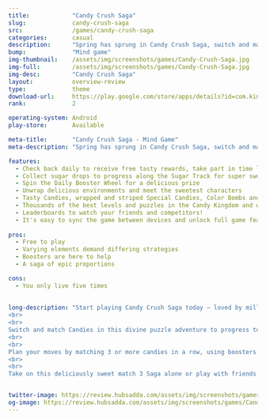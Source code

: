 ```yaml
---
title:            "Candy Crush Saga"
slug:             candy-crush-saga
src:              /games/candy-crush-saga
categories:       casual
description:      "Spring has sprung in Candy Crush Saga, switch and match colourful candies to unwrap egg-cellent in-game surprises!"
bump:             "Mind game"
img-thumbnail:    /assets/img/screenshots/games/Candy-Crush-Saga.jpg
img-full:         /assets/img/screenshots/games/Candy-Crush-Saga.jpg
img-desc:         "Candy Crush Saga"
layout:           overview-review
type:             theme
download-url:     https://play.google.com/store/apps/details?id=com.king.candycrushsaga
rank:             2

operating-system: Android
play-store:       Available

meta-title:       "Candy Crush Saga - Mind Game"
meta-description: "Spring has sprung in Candy Crush Saga, switch and match colourful candies to unwrap egg-cellent in-game surprises!"

features:
  - Check back daily to receive free tasty rewards, take part in time limited challenges to earn boosters to help you level up! 
  - Collect sugar drops to progress along the Sugar Track for super sweet surprises!
  - Spin the Daily Booster Wheel for a delicious prize 
  - Unwrap delicious environments and meet the sweetest characters
  - Tasty Candies, wrapped and striped Special Candies, Color Bombs and various other magical boosters to help with those challenging sticky levels
  - Thousands of the best levels and puzzles in the Candy Kingdom and with more added every 2 weeks your sugar fix is never far away! 
  - Leaderboards to watch your friends and competitors!
  - It's easy to sync the game between devices and unlock full game features when connected to the Internet
  
pros:
  - Free to play
  - Varying elements demand differing strategies
  - Boosters are here to help
  - A saga of epic proportions

cons:
  - You only live five times
  
  
long-description: "Start playing Candy Crush Saga today – loved by millions of players around the world. With over a trillion levels played, this sweet match 3 puzzle game is one of the most popular mobile games of all time!
<br>
<br>
Switch and match Candies in this divine puzzle adventure to progress to the next level in hope of achieving that sweet feeling! Quick thinking and smart moves are rewarded with delicious rainbow-colored cascades and tasty candy combos!
<br>
<br>
Plan your moves by matching 3 or more candies in a row, using boosters wisely in order to overcome those extra sticky levels! Smash the chocolate and collect ingredients across thousands of levels guaranteed to have you craving more!
<br>
<br>
Take on this deliciously sweet match 3 Saga alone or play with friends! Candy Crush Saga is completely free to play but some optional in-game items will require payment."


twitter-image: https://review.hubsadda.com/assets/img/screenshots/games/Candy-Crush-Saga.jpg
og-image: https://review.hubsadda.com/assets/img/screenshots/games/Candy-Crush-Saga.jpg
---
```


